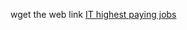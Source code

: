 wget the web link [IT highest paying jobs](https://github.com/aiplanethub/Datasets/blob/master/IT_Salary_Survey_EU_18-20/Survey_2020.csv) 
